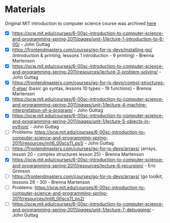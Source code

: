 # Materials

Original MIT introduction to computer science course was archived [here](https://dspace.mit.edu/handle/1721.1/150601)

- [x] https://ocw.mit.edu/courses/6-00sc-introduction-to-computer-science-and-programming-spring-2011/pages/unit-1/lecture-1-introduction-to-6-00/ - John Guttag
- [x] https://frontendmasters.com/courses/go-for-js-devs/installing-go/ (introduction & printing, lessons 1 introduction - 9 printing) - Brenna Martenson
- [x] https://ocw.mit.edu/courses/6-00sc-introduction-to-computer-science-and-programming-spring-2011/resources/lecture-3-problem-solving/ - John Guttag
- [x] https://frontendmasters.com/courses/go-for-js-devs/control-structures-if-else/ (basic go syntax, lessons 10 types - 19 functions) - Brenna Martenson
- [x] https://ocw.mit.edu/courses/6-00sc-introduction-to-computer-science-and-programming-spring-2011/pages/unit-1/lecture-4-machine-interpretation-of-a-program/ - John Guttag
- [x] https://ocw.mit.edu/courses/6-00sc-introduction-to-computer-science-and-programming-spring-2011/pages/unit-1/lecture-5-objects-in-python/ - John Guttag
- [ ] Problems: https://ocw.mit.edu/courses/6-00sc-introduction-to-computer-science-and-programming-spring-2011/resources/mit6_00scs11_ps1/ - John Guttag
- [ ] https://frontendmasters.com/courses/go-for-js-devs/arrays/ (arrays, lesson 20 - complex structures lesson 25) - Brenna Martenson
- [x] https://ocw.mit.edu/courses/6-00sc-introduction-to-computer-science-and-programming-spring-2011/resources/lecture-6-recursion/ - Eric Grimson
- [ ] https://frontendmasters.com/courses/go-for-js-devs/arrays/ (go toolkit, lessons 26 - 30) - Brenna Martenson
- [ ] Problems: https://ocw.mit.edu/courses/6-00sc-introduction-to-computer-science-and-programming-spring-2011/resources/mit6_00scs11_ps2/
- [ ] https://ocw.mit.edu/courses/6-00sc-introduction-to-computer-science-and-programming-spring-2011/pages/unit-1/lecture-7-debugging/ - John Guttag